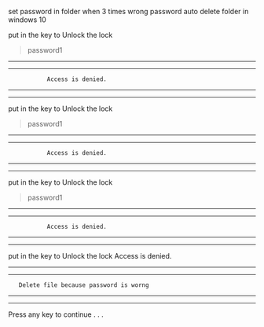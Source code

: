 set password in folder when 3 times wrong password auto delete folder in windows 10


put in the key to Unlock the lock
>password1
 ***********************************************
 ***********************************************
               Access is denied.
 ***********************************************
 ***********************************************
put in the key to Unlock the lock
>password1
 ***********************************************
 ***********************************************
               Access is denied.
 ***********************************************
 ***********************************************
put in the key to Unlock the lock
>password1
 ***********************************************
 ***********************************************
               Access is denied.
 ***********************************************
 ***********************************************
put in the key to Unlock the lock
Access is denied.
 ***********************************************
 ***********************************************
       Delete file because password is worng
 ***********************************************
 ***********************************************
Press any key to continue . . .
